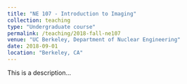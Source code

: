 ```yaml
---
title: "NE 107 - Introduction to Imaging"
collection: teaching
type: "Undergraduate course"
permalink: /teaching/2018-fall-ne107
venue: "UC Berkeley, Department of Nuclear Engineering"
date: 2018-09-01
location: "Berkeley, CA"
---
```


This is a description...

